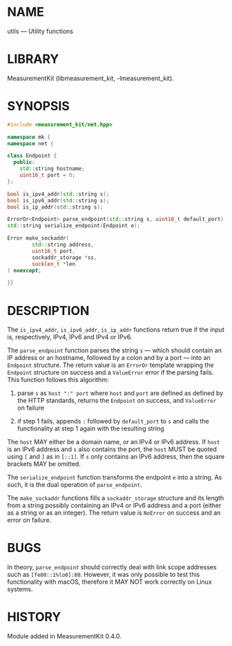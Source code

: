 # NAME
utils &mdash; Utility functions

# LIBRARY
MeasurementKit (libmeasurement_kit, -lmeasurement_kit).

# SYNOPSIS
```C++
#include <measurement_kit/net.hpp>

namespace mk {
namespace net {

class Endpoint {
  public:
    std::string hostname;
    uint16_t port = 0;
};

bool is_ipv4_addr(std::string s);
bool is_ipv6_addr(std::string s);
bool is_ip_addr(std::string s);

ErrorOr<Endpoint> parse_endpoint(std::string s, uint16_t default_port);
std::string serialize_endpoint(Endpoint e);

Error make_sockaddr(
        std::string address,
        uint16_t port,
        sockaddr_storage *ss,
        socklen_t *len
) noexcept;

}}
```

# DESCRIPTION

The `is_ipv4_addr`, `is_ipv6_addr`, `is_ip_addr` functions return true
if the input is, respectively, IPv4, IPv6 and IPv4 or IPv6.

The `parse_endpoint` function parses the string `s` &mdash; which should
contain an IP address or an hostname, followed by a colon and by a port
&mdash; into an `Endpoint` structure. The return value is an `ErrorOr`
template wrapping the `Endpoint` structure on success and a `ValueError`
error if the parsing fails. This function follows this algorithm:

1. parse `s` as `host ":" port` where `host` and `port` are defined
as defined by the HTTP standards, returns the `Endpoint` on success, and
`ValueError` on failure

2. if step 1 fails, appends `:` followed by `default_port` to `s` and
calls the functionality at step 1 again with the resulting string

The `host` MAY either be a domain name, or an IPv4 or IPv6 address. If
`host` is an IPv6 address and `s` also contains the port, the `host` MUST
be quoted using `[` and `]` as in `[::1]`. If `s` only contains an IPv6
address, then the square brackets MAY be omitted.

The `serialize_endpoint` function transforms the endpoint `e` into
a string. As such, it is the dual operation of `parse_endpoint`.

The `make_sockaddr` functions fills a `sockaddr_storage` structure and its
length from a string possibly containing an IPv4 or IPv6 address and a
port (either as a string or as an integer). The return value is `NoError`
on success and an error on failure.

# BUGS

In theory, `parse_endpoint` should correctly deal with link scope
addresses such as `[fe80::1%lo0]:80`. However, it was only possible
to test this functionality with macOS, therefore it MAY NOT work
correctly on Linux systems.

# HISTORY

Module added in MeasurementKit 0.4.0.
